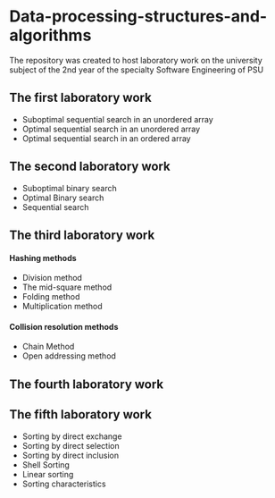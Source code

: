 # Data-processing-structures-and-algorithms
The repository was created to host laboratory work on the university subject of the 2nd year of the specialty Software Engineering of PSU
##  The first laboratory work
* Suboptimal sequential search in an unordered array
* Optimal sequential search in an unordered array
* Optimal sequential search in an ordered array
##  The second laboratory work
* Suboptimal binary search
* Optimal Binary search
* Sequential search
##  The third laboratory work
####  Hashing methods
* Division method
* The mid-square method
* Folding method
* Multiplication method
####  Collision resolution methods
* Chain Method
* Open addressing method
##  The fourth laboratory work
##  The fifth laboratory work
* Sorting by direct exchange
* Sorting by direct selection
* Sorting by direct inclusion
* Shell Sorting
* Linear sorting
* Sorting characteristics
